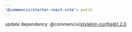 ```yaml
---
'@commencis/starter-react-vite': patch
---
```


update dependency: @commencis/stylelint-config@1.2.0
